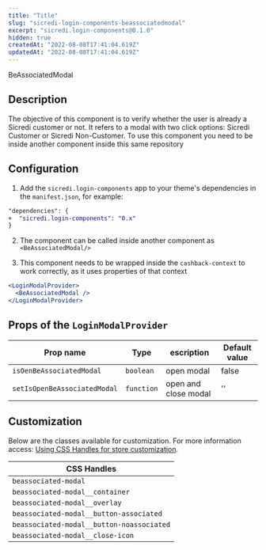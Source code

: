 ```yaml
---
title: "Title"
slug: "sicredi-login-components-beassociatedmodal"
excerpt: "sicredi.login-components@0.1.0"
hidden: true
createdAt: "2022-08-08T17:41:04.619Z"
updatedAt: "2022-08-08T17:41:04.619Z"
---
```

BeAssociatedModal

## Description

The objective of this component is to verify whether the user is already a Sicredi customer or not. It refers to a modal with two click options: Sicredi Customer or Sicredi Non-Customer.
To use this component you need to be inside another component inside this same repository

## Configuration

1. Add the `sicredi.login-components` app to your theme's dependencies in the `manifest.json`, for example:

```diff
"dependencies": {
+  "sicredi.login-components": "0.x"
}
```

2. The component can be called inside another component as `<BeAssociatedModal/>`


3. This component needs to be wrapped inside the `cashback-context` to work correctly, as it uses properties of that context

```jsx
<LoginModalProvider>
  <BeAssociatedModal />
</LoginModalProvider>
```
## Props of the `LoginModalProvider`

| Prop name                 | Type      | escription          | Default value |
| -----------------------   | --------- | ------------------- | -----------   |
|`isOenBeAssociatedModal`   | `boolean` | open modal          | false         |
|`setIsOpenBeAssociatedModal` | `function`| open and close modal| ''            |



## Customization

Below are the classes available for customization. For more information access: [Using CSS Handles for store customization](https://vtex.io/docs/recipes/style/using-css-handles-for-store-customization).

| CSS Handles                                |
| -----------------------------------------  |
|  `beassociated-modal`                      |
|  `beassociated-modal__container`           |
|  `beassociated-modal__overlay`             |
|  `beassociated-modal__button-associated`   |
|  `beassociated-modal__button-noassociated` |
|  `beassociated-modal__close-icon`          |